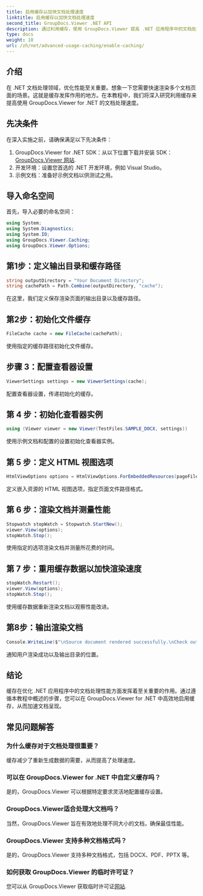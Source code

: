```yaml
---
title: 启用缓存以加快文档处理速度
linktitle: 启用缓存以加快文档处理速度
second_title: GroupDocs.Viewer .NET API
description: 通过利用缓存，使用 GroupDocs.Viewer 提高 .NET 应用程序中的文档处理速度。毫不费力地优化性能。
type: docs
weight: 10
url: /zh/net/advanced-usage-caching/enable-caching/
---
```

## 介绍
在 .NET 文档处理领域，优化性能至关重要。想象一下您需要快速渲染多个文档页面的场景。这就是缓存发挥作用的地方。在本教程中，我们将深入研究利用缓存来提高使用 GroupDocs.Viewer for .NET 的文档处理速度。
## 先决条件
在深入实施之前，请确保满足以下先决条件：
1.  GroupDocs.Viewer for .NET SDK：从以下位置下载并安装 SDK：[GroupDocs.Viewer 网站](https://releases.groupdocs.com/viewer/net/).
2. 开发环境：设置您首选的 .NET 开发环境，例如 Visual Studio。
3. 示例文档：准备好示例文档以供测试之用。

## 导入命名空间
首先，导入必要的命名空间：
```csharp
using System;
using System.Diagnostics;
using System.IO;
using GroupDocs.Viewer.Caching;
using GroupDocs.Viewer.Options;
```

## 第1步：定义输出目录和缓存路径
```csharp
string outputDirectory = "Your Document Directory";
string cachePath = Path.Combine(outputDirectory, "cache");
```
在这里，我们定义保存渲染页面的输出目录以及缓存路径。
## 第2步：初始化文件缓存
```csharp
FileCache cache = new FileCache(cachePath);
```
使用指定的缓存路径初始化文件缓存。
## 步骤 3：配置查看器设置
```csharp
ViewerSettings settings = new ViewerSettings(cache);
```
配置查看器设置，传递初始化的缓存。
## 第 4 步：初始化查看器实例
```csharp
using (Viewer viewer = new Viewer(TestFiles.SAMPLE_DOCX, settings))
```
使用示例文档和配置的设置初始化查看器实例。
## 第 5 步：定义 HTML 视图选项
```csharp
HtmlViewOptions options = HtmlViewOptions.ForEmbeddedResources(pageFilePathFormat);
```
定义嵌入资源的 HTML 视图选项，指定页面文件路径格式。
## 第 6 步：渲染文档并测量性能
```csharp
Stopwatch stopWatch = Stopwatch.StartNew();
viewer.View(options);
stopWatch.Stop();
```
使用指定的选项渲染文档并测量所花费的时间。
## 第 7 步：重用缓存数据以加快渲染速度
```csharp
stopWatch.Restart();
viewer.View(options);
stopWatch.Stop();
```
使用缓存数据重新渲染文档以观察性能改进。
## 第8步：输出渲染文档
```csharp
Console.WriteLine($"\nSource document rendered successfully.\nCheck output in {outputDirectory}.");
```
通知用户渲染成功以及输出目录的位置。

## 结论
缓存在优化 .NET 应用程序中的文档处理性能方面发挥着至关重要的作用。通过遵循本教程中概述的步骤，您可以在 GroupDocs.Viewer for .NET 中高效地启用缓存，从而加速文档呈现。
## 常见问题解答
### 为什么缓存对于文档处理很重要？
缓存减少了重新生成数据的需要，从而提高了处理速度。
### 可以在 GroupDocs.Viewer for .NET 中自定义缓存吗？
是的，GroupDocs.Viewer 可以根据特定要求灵活地配置缓存设置。
### GroupDocs.Viewer适合处理大文档吗？
当然，GroupDocs.Viewer 旨在有效地处理不同大小的文档，确保最佳性能。
### GroupDocs.Viewer 支持多种文档格式吗？
是的，GroupDocs.Viewer 支持多种文档格式，包括 DOCX、PDF、PPTX 等。
### 如何获取 GroupDocs.Viewer 的临时许可证？
您可以从 GroupDocs.Viewer 获取临时许可证[网站](https://purchase.groupdocs.com/temporary-license/).
